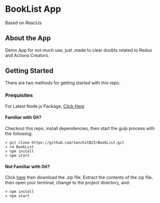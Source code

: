 # BookList App

Based on ReactJs

## About the App

Demo App for not much use, just ,made to clear doubts related to Redux and Actions Creators.

## Getting Started

There are two methods for getting started with this repo.

### Prequisites

For Latest Node.js Package, [Click Here](https://nodejs.org/en/)  

#### Familiar with Git?
Checkout this repo, install dependencies, then start the gulp process with the following:

```
> git clone https://github.com/SanchitB23/BookList.git
> cd BookList
> npm install
> npm start
```

#### Not Familiar with Git?
Click [here](https://github.com/SanchitB23/BookList/archive/master.zip) then download the .zip file.  Extract the contents of the zip file, then open your terminal, change to the project directory, and:

```
> npm install
> npm start
```
